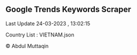 

## Google Trends Keywords Scraper 
 
Last Update 24-03-2023 , 13:02:15

Country List :
VIETNAM.json



© Abdul Muttaqin 
